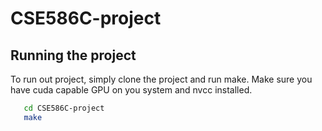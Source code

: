 # CSE586C-project
## Running the project
 To run out project, simply clone the project and run make. Make sure you have cuda capable GPU on you system and nvcc installed.
 ```bash
    cd CSE586C-project
    make
 ```